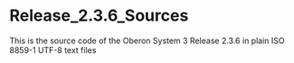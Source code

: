 # Release_2.3.6_Sources
This is the source code of the Oberon System 3 Release 2.3.6 in plain ISO 8859-1 UTF-8 text files
